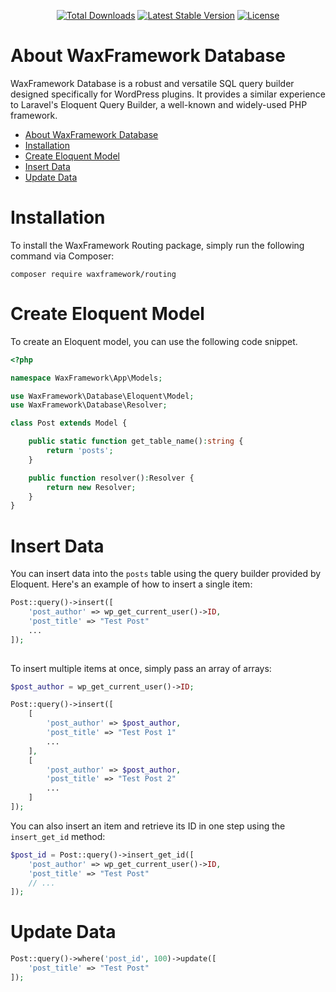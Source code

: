 <p align="center">
<a href="https://packagist.org/packages/waxframework/database"><img src="https://img.shields.io/packagist/dt/waxframework/database" alt="Total Downloads"></a>
<a href="https://packagist.org/packages/waxframework/database"><img src="https://img.shields.io/packagist/v/waxframework/database" alt="Latest Stable Version"></a>
<a href="https://packagist.org/packages/waxframework/database"><img src="https://img.shields.io/packagist/l/waxframework/database" alt="License"></a>
</p>

# About WaxFramework Database

WaxFramework Database is a robust and versatile SQL query builder designed specifically for WordPress plugins. It provides a similar experience to Laravel's Eloquent Query Builder, a well-known and widely-used PHP framework.

- [About WaxFramework Database](#about-waxframework-database)
- [Installation](#installation)
- [Create Eloquent Model](#create-eloquent-model)
- [Insert Data](#insert-data)
- [Update Data](#update-data)

# Installation
To install the WaxFramework Routing package, simply run the following command via Composer:
```
composer require waxframework/routing
```

# Create Eloquent Model
To create an Eloquent model, you can use the following code snippet.
```php
<?php

namespace WaxFramework\App\Models;

use WaxFramework\Database\Eloquent\Model;
use WaxFramework\Database\Resolver;

class Post extends Model {

	public static function get_table_name():string {
		return 'posts';
	}

	public function resolver():Resolver {
		return new Resolver;
	}
}
```
# Insert Data
You can insert data into the `posts` table using the query builder provided by Eloquent. Here's an example of how to insert a single item:
```php
Post::query()->insert([
	'post_author' => wp_get_current_user()->ID,
	'post_title' => "Test Post"
	...
]);
		
```
To insert multiple items at once, simply pass an array of arrays:

```php
$post_author = wp_get_current_user()->ID;

Post::query()->insert([
	[
		'post_author' => $post_author,
		'post_title' => "Test Post 1"
		...
	],
	[
		'post_author' => $post_author,
		'post_title' => "Test Post 2"
		...
	]
]);
```

You can also insert an item and retrieve its ID in one step using the `insert_get_id` method:

```php
$post_id = Post::query()->insert_get_id([
	'post_author' => wp_get_current_user()->ID,
	'post_title' => "Test Post"
	// ...
]);
```
# Update Data

```php
Post::query()->where('post_id', 100)->update([
	'post_title' => "Test Post"
]);
```